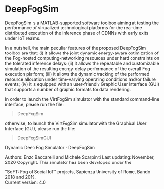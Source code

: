 # DeepFogSim
DeepFogSim is a MATLAB-supported software toolbox aiming at testing the performance of virtualized technological platforms for the real-time distributed execution of the inference phase of CDNNs with early exits under IoT realms. 

In a nutshell, the main peculiar features of the proposed DeepFogSim toolbox are that: (i) it allows the joint dynamic energy-aware optimization of the Fog-hosted computing-networking resources under hard constraints on the tolerated inference delays; (ii) it allows the repeatable and customizable simulation of the resulting energy-delay performance of the overall Fog execution platform; (iii) it allows the dynamic tracking of the performed resource allocation under time-varying operating conditions and/or failure events; (iv) it is equipped with an user-friendly Graphic User Interface (GUI) that supports a number of graphic formats for data rendering.

In order to launch the VirtFogSim simulator with the standard command-line interface, please run the file:

> DeepFogSim

otherwise, to launch the VirtFogSim simulator with the Graphical User Interface (GUI), please run the file:

> DeepFogSimGUI



Dynamic Deep Fog Simulator - DeepFogSim             
                                                 
Authors: Enzo Baccarelli and Michele Scarpiniti
Last updating: November, 2020
Copyright: This simulator has been developed under the

"SoFT: Fog of Social IoT" projects, Sapienza University of Rome, Bando 2018 and 2019.          
Current version: 4.0 
